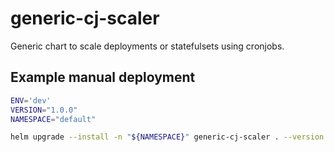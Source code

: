 # generic-cj-scaler

Generic chart to scale deployments or statefulsets using cronjobs.

## Example manual deployment

```bash
ENV='dev'
VERSION="1.0.0"
NAMESPACE="default"

helm upgrade --install -n "${NAMESPACE}" generic-cj-scaler . --version "${VERSION}" -f "${NAMESPACE}.values.${ENV}.yaml"
```
